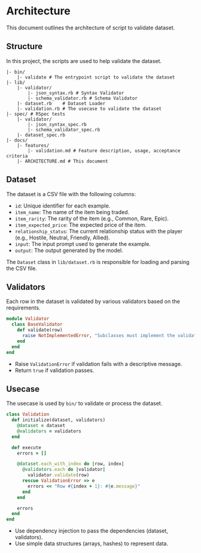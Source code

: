 # Architecture

This document outlines the architecture of script to validate dataset.

## Structure

In this project, the scripts are used to help validate the dataset.

```
|- bin/
    |- validate # The entrypoint script to validate the dataset
|- lib/
    |- validator/
        |- json_syntax.rb # Syntax Validator
        |- schema_validator.rb # Schema Validator
    |- dataset.rb    # Dataset Loader
    |- validation.rb # The usecase to validate the dataset
|- spec/ # RSpec tests
    |- validator/
        |- json_syntax_spec.rb
        |- schema_validator_spec.rb
    |- dataset_spec.rb
|- docs/
    |- features/
        |- validation.md # Feature description, usage, acceptance criteria
    |- ARCHITECTURE.md # This document
```

## Dataset

The dataset is a CSV file with the following columns:

- `id`: Unique identifier for each example.
- `item_name`: The name of the item being traded.
- `item_rarity`: The rarity of the item (e.g., Common, Rare, Epic).
- `item_expected_price`: The expected price of the item.
- `relationship_status`: The current relationship status with the player (e.g., Hostile, Neutral, Friendly, Allied).
- `input`: The input prompt used to generate the example.
- `output`: The output generated by the model.

The `Dataset` class in `lib/dataset.rb` is responsible for loading and parsing the CSV file.

## Validators

Each row in the dataset is validated by various validators based on the requirements.

```ruby
module Validator
  class BaseValidator
    def validate(row)
      raise NotImplementedError, "Subclasses must implement the validate method"
    end
  end
end
```

- Raise `ValidationError` if validation fails with a descriptive message.
- Return `true` if validation passes.

## Usecase

The usecase is used by `bin/` to validate or process the dataset.

```ruby
class Validation
  def initialize(dataset, validators)
    @dataset = dataset
    @validators = validators
  end

  def execute
    errors = []

    @dataset.each_with_index do |row, index|
      @validators.each do |validator|
        validator.validate(row)
      rescue ValidationError => e
        errors << "Row #{index + 1}: #{e.message}"
      end
    end

    errors
  end
end
```

- Use dependency injection to pass the dependencies (dataset, validators).
- Use simple data structures (arrays, hashes) to represent data.
